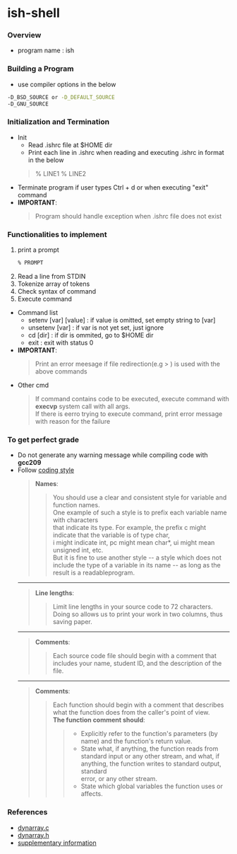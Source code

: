 # ish-shell
### Overview
* program name : ish

### Building a Program
* use compiler options in the below
```bash
-D_BSD_SOURCE or -D_DEFAULT_SOURCE
-D_GNU_SOURCE
```

### Initialization and Termination
* Init
  * Read .ishrc file at $HOME dir
  * Print each line in .ishrc when reading  and executing .ishrc in format in the below
  > % LINE1
  > % LINE2
* Terminate program if user types Ctrl + d or when executing "exit" command
* **IMPORTANT**:
  > Program should handle exception when .ishrc file does not exist
     
### Functionalities to implement
1. print a prompt
   ```bash
   % PROMPT
   ```
2. Read a line from STDIN
3. Tokenize array of tokens
4. Check syntax of command
5. Execute command
  * Command list
    * setenv [var] [value] : if value is omitted, set empty string to [var]
    * unsetenv [var] : if var is not yet set, just ignore
    * cd [dir] : if dir is ommited, go to $HOME dir
    * exit : exit with status 0
  * **IMPORTANT**:
    > Print an error meesage if file redirection(e.g > ) is used with the above commands
  * Other cmd
    > If command contains code to be executed, execute command with **execvp** system call with all args.   
    > If there is eerro trying to execute command, print error message with reason for the failure   
       

### To get perfect grade
* Do not generate any warning message while compiling code with **gcc209**
* Follow <a href=https://ee209.kaist.ac.kr/style.pdf>coding style</a>
  > **Names**:   
  >> You should use a clear and consistent style for variable and function names.   
  >> One example of such a style is to prefix each variable name with characters   
  >> that indicate its type. For example, the prefix c might indicate that the variable is of type char,   
  >> i might indicate int, pc might mean char*, ui might mean unsigned int, etc.   
  >> But it is fine to use another style -- a style which does not include the type of a variable in its name -- as long as the result is a readableprogram.   
  ---
  > **Line lengths**:   
  >> Limit line lengths in your source code to 72 characters.   
  >> Doing so allows us to print your work in two columns, thus saving paper.   
  ---
  > **Comments**:   
  >> Each source code file should begin with a comment that includes your name, student ID, and the description of the file.   
  ---
  > **Comments**:   
  >> Each function should begin with a comment that describes what the function does from the caller's point of view.   
  >> **The function comment should**:   
  >>> * Explicitly refer to the function's parameters (by name) and the function's return value.   
  >>> * State what, if anything, the function reads from standard input or any other stream, and what, if anything, the function writes to standard output, standard   
  >>>   error, or any other stream.   
  >>> * State which global variables the function uses or affects.
   
### References
* <a href=https://ee209.kaist.ac.kr/assignments/assignment5/resource/dynarray.c>dynarray.c</a>
* <a href=https://ee209.kaist.ac.kr/assignments/assignment5/resource/dynarray.h>dynarray.h</a>
* <a href=https://ee209.kaist.ac.kr/assignments/assignment5/shellsupplementary.html>supplementary information</a>
